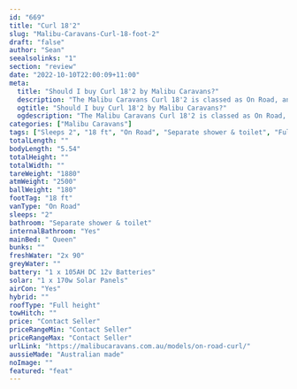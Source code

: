 ```yaml
---
id: "669"
title: "Curl 18'2"
slug: "Malibu-Caravans-Curl-18-foot-2"
draft: "false"
author: "Sean"
seealsolinks: "1"
section: "review"
date: "2022-10-10T22:00:09+11:00"
meta:
  title: "Should I buy Curl 18'2 by Malibu Caravans?"
  description: "The Malibu Caravans Curl 18'2 is classed as On Road, and sleeps 2 people. It is Australian made and comes in at 18 ft. It generally has Separate shower & toilet."
  ogtitle: "Should I buy Curl 18'2 by Malibu Caravans?"
  ogdescription: "The Malibu Caravans Curl 18'2 is classed as On Road, and sleeps 2 people. It is Australian made and comes in at 18 ft. It generally has Separate shower & toilet."
categories: ["Malibu Caravans"]
tags: ["Sleeps 2", "18 ft", "On Road", "Separate shower & toilet", "Full height", "Price Unknown", "Australian made"]
totalLength: ""
bodyLength: "5.54"
totalHeight: ""
totalWidth: ""
tareWeight: "1880"
atmWeight: "2500"
ballWeight: "180"
footTag: "18 ft"
vanType: "On Road"
sleeps: "2"
bathroom: "Separate shower & toilet"
internalBathroom: "Yes"
mainBed: " Queen"
bunks: ""
freshWater: "2x 90"
greyWater: ""
battery: "1 x 105AH DC 12v Batteries"
solar: "1 x 170w Solar Panels"
airCon: "Yes"
hybrid: ""
roofType: "Full height"
towHitch: ""
price: "Contact Seller"
priceRangeMin: "Contact Seller"
priceRangeMax: "Contact Seller"
urlLink: "https://malibucaravans.com.au/models/on-road-curl/"
aussieMade: "Australian made"
noImage: ""
featured: "feat"
---
```

